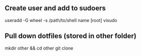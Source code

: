 ## Create user and add to sudoers
useradd -G wheel -s /path/to/shell name
[root] visudo

## Pull down dotfiles (stored in other folder)

mkdir other && cd other
git clone
